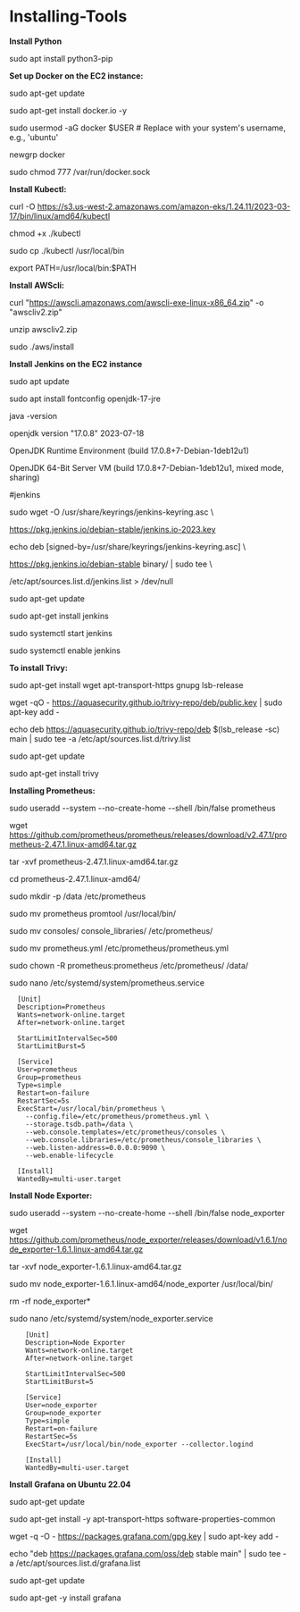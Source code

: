 # Installing-Tools

**Install Python**

sudo apt install python3-pip


**Set up Docker on the EC2 instance:**


sudo apt-get update

sudo apt-get install docker.io -y

sudo usermod -aG docker $USER  # Replace with your system's username, e.g., 'ubuntu'

newgrp docker

sudo chmod 777 /var/run/docker.sock


**Install Kubectl:**


curl -O https://s3.us-west-2.amazonaws.com/amazon-eks/1.24.11/2023-03-17/bin/linux/amd64/kubectl

chmod +x ./kubectl

sudo cp ./kubectl /usr/local/bin

export PATH=/usr/local/bin:$PATH


**Install AWScli:**


curl "https://awscli.amazonaws.com/awscli-exe-linux-x86_64.zip" -o "awscliv2.zip"

unzip awscliv2.zip

sudo ./aws/install


**Install Jenkins on the EC2 instance**


sudo apt update

sudo apt install fontconfig openjdk-17-jre

java -version

openjdk version "17.0.8" 2023-07-18

OpenJDK Runtime Environment (build 17.0.8+7-Debian-1deb12u1)

OpenJDK 64-Bit Server VM (build 17.0.8+7-Debian-1deb12u1, mixed mode, sharing)


#jenkins

sudo wget -O /usr/share/keyrings/jenkins-keyring.asc \

https://pkg.jenkins.io/debian-stable/jenkins.io-2023.key

echo deb [signed-by=/usr/share/keyrings/jenkins-keyring.asc] \

https://pkg.jenkins.io/debian-stable binary/ | sudo tee \

/etc/apt/sources.list.d/jenkins.list > /dev/null

sudo apt-get update

sudo apt-get install jenkins

sudo systemctl start jenkins

sudo systemctl enable jenkins


**To install Trivy:**


sudo apt-get install wget apt-transport-https gnupg lsb-release

wget -qO - https://aquasecurity.github.io/trivy-repo/deb/public.key | sudo apt-key add -

echo deb https://aquasecurity.github.io/trivy-repo/deb $(lsb_release -sc) main | sudo tee -a /etc/apt/sources.list.d/trivy.list

sudo apt-get update

sudo apt-get install trivy  


**Installing Prometheus:**


sudo useradd --system --no-create-home --shell /bin/false prometheus

wget https://github.com/prometheus/prometheus/releases/download/v2.47.1/prometheus-2.47.1.linux-amd64.tar.gz

tar -xvf prometheus-2.47.1.linux-amd64.tar.gz

cd prometheus-2.47.1.linux-amd64/

sudo mkdir -p /data /etc/prometheus

sudo mv prometheus promtool /usr/local/bin/

sudo mv consoles/ console_libraries/ /etc/prometheus/

sudo mv prometheus.yml /etc/prometheus/prometheus.yml

sudo chown -R prometheus:prometheus /etc/prometheus/ /data/

sudo nano /etc/systemd/system/prometheus.service

      [Unit]
      Description=Prometheus
      Wants=network-online.target
      After=network-online.target
      
      StartLimitIntervalSec=500
      StartLimitBurst=5
      
      [Service]
      User=prometheus
      Group=prometheus
      Type=simple
      Restart=on-failure
      RestartSec=5s
      ExecStart=/usr/local/bin/prometheus \
        --config.file=/etc/prometheus/prometheus.yml \
        --storage.tsdb.path=/data \
        --web.console.templates=/etc/prometheus/consoles \
        --web.console.libraries=/etc/prometheus/console_libraries \
        --web.listen-address=0.0.0.0:9090 \
        --web.enable-lifecycle
      
      [Install]
      WantedBy=multi-user.target



**Install Node Exporter:**


sudo useradd --system --no-create-home --shell /bin/false node_exporter

wget https://github.com/prometheus/node_exporter/releases/download/v1.6.1/node_exporter-1.6.1.linux-amd64.tar.gz

tar -xvf node_exporter-1.6.1.linux-amd64.tar.gz

sudo mv node_exporter-1.6.1.linux-amd64/node_exporter /usr/local/bin/

rm -rf node_exporter*

sudo nano /etc/systemd/system/node_exporter.service

        [Unit]
        Description=Node Exporter
        Wants=network-online.target
        After=network-online.target
        
        StartLimitIntervalSec=500
        StartLimitBurst=5
        
        [Service]
        User=node_exporter
        Group=node_exporter
        Type=simple
        Restart=on-failure
        RestartSec=5s
        ExecStart=/usr/local/bin/node_exporter --collector.logind
        
        [Install]
        WantedBy=multi-user.target
        

**Install Grafana on Ubuntu 22.04**


sudo apt-get update

sudo apt-get install -y apt-transport-https software-properties-common

wget -q -O - https://packages.grafana.com/gpg.key | sudo apt-key add -

echo "deb https://packages.grafana.com/oss/deb stable main" | sudo tee -a /etc/apt/sources.list.d/grafana.list

sudo apt-get update

sudo apt-get -y install grafana


